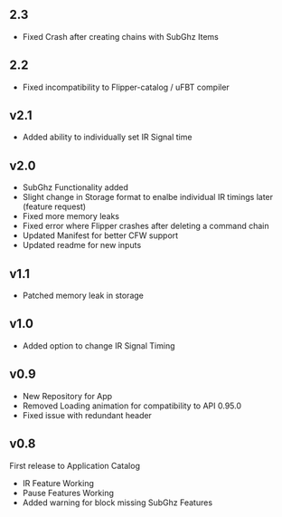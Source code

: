 ## 2.3
- Fixed Crash after creating chains with SubGhz Items

## 2.2
- Fixed incompatibility to Flipper-catalog / uFBT compiler

## v2.1
- Added ability to individually set IR Signal time

## v2.0
- SubGhz Functionality added
- Slight change in Storage format to enalbe individual IR timings later (feature request)
- Fixed more memory leaks
- Fixed error where Flipper crashes after deleting a command chain
- Updated Manifest for better CFW support
- Updated readme for new inputs

## v1.1
- Patched memory leak in storage

## v1.0
- Added option to change IR Signal Timing

## v0.9

- New Repository for App 
- Removed Loading animation for compatibility to API 0.95.0
- Fixed issue with redundant header

## v0.8

First release to Application Catalog
- IR Feature Working
- Pause Features Working 
- Added warning for block missing SubGhz Features

